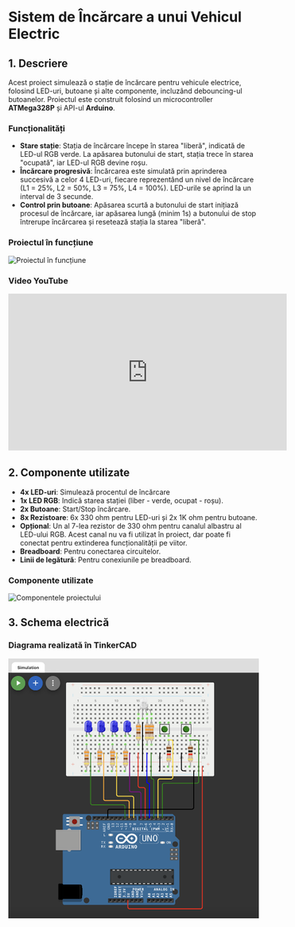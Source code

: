 # Sistem de Încărcare a unui Vehicul Electric

## 1. Descriere
Acest proiect simulează o stație de încărcare pentru vehicule electrice, folosind LED-uri, butoane și alte componente, incluzând debouncing-ul butoanelor. Proiectul este construit folosind un microcontroller **ATMega328P** și API-ul **Arduino**.

### Funcționalități

- **Stare stație**: Stația de încărcare începe în starea "liberă", indicată de LED-ul RGB verde. La apăsarea butonului de start, stația trece în starea "ocupată", iar LED-ul RGB devine roșu.
- **Încărcare progresivă**: Încărcarea este simulată prin aprinderea succesivă a celor 4 LED-uri, fiecare reprezentând un nivel de încărcare (L1 = 25%, L2 = 50%, L3 = 75%, L4 = 100%). LED-urile se aprind la un interval de 3 secunde.
- **Control prin butoane**: Apăsarea scurtă a butonului de start inițiază procesul de încărcare, iar apăsarea lungă (minim 1s) a butonului de stop întrerupe încărcarea și resetează stația la starea "liberă".

### Proiectul în funcțiune
![Proiectul în funcțiune](media/working.jpg)

### Video YouTube
<p>
    <iframe width="560" height="315" src="https://www.youtube.com/embed/_CvzafnYRRA?si=KmNKfYqXdJFHV0K4" title="YouTube video player" frameborder="0" allow="accelerometer; autoplay; clipboard-write; encrypted-media; gyroscope; picture-in-picture; web-share" referrerpolicy="strict-origin-when-cross-origin" allowfullscreen></iframe>
<p>



## 2. Componente utilizate
- **4x LED-uri**: Simulează procentul de încărcare
- **1x LED RGB**: Indică starea stației (liber - verde, ocupat - roșu).
- **2x Butoane**: Start/Stop încărcare.
- **8x Rezistoare**: 6x 330 ohm pentru LED-uri și 2x 1K ohm pentru butoane.
- **Opțional**: Un al 7-lea rezistor de 330 ohm pentru canalul albastru al LED-ului RGB. Acest canal nu va fi utilizat în proiect, dar poate fi conectat pentru extinderea funcționalității pe viitor.
- **Breadboard**: Pentru conectarea circuitelor.
- **Linii de legătură**: Pentru conexiunile pe breadboard.

### Componente utilizate
![Componentele proiectului](media/components.jpg)

## 3. Schema electrică
### Diagrama realizată în TinkerCAD
![Schematică TinkerCAD](media/tinkercad.png)

